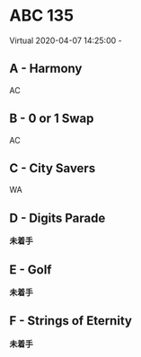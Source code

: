 #   ABC 135

Virtual 2020-04-07 14:25:00 -

##  A - Harmony

AC

##  B - 0 or 1 Swap

AC

##  C - City Savers

WA

##  D - Digits Parade

**未着手**

##  E - Golf

**未着手**

##  F - Strings of Eternity

**未着手**
